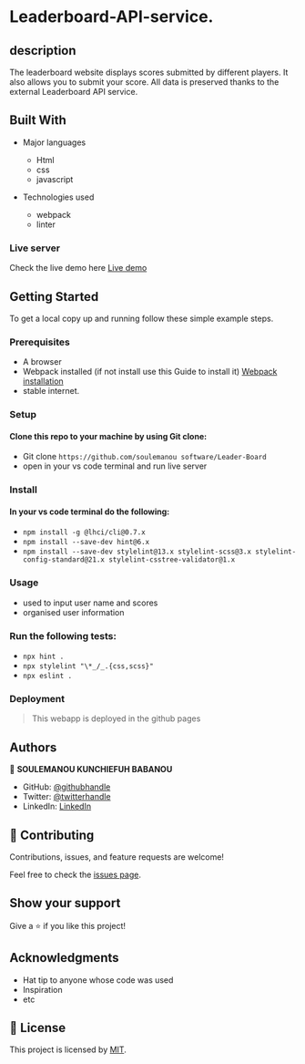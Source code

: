 # Leaderboard-API-service.
## description 
The leaderboard website displays scores submitted by different players. It also allows you to submit your score. All data is preserved thanks to the external Leaderboard API service.

## Built With

- Major languages
  - Html 
  - css
  - javascript

- Technologies used
  - webpack
  - linter
 
### Live server

Check the live demo here [Live demo](https://fastdevz.me/Leaderboard-API/)
## Getting Started

To get a local copy up and running follow these simple example steps.
### Prerequisites
- A browser 
- Webpack installed (if not install use this Guide to install it) [Webpack installation](https://webpack.js.org/guides/)
- stable internet.

### Setup
#### Clone this repo to your machine by using Git clone: 
- Git clone `https://github.com/soulemanou software/Leader-Board`
- open in your vs code terminal and run live server

### Install
#### In your vs code terminal do the following:

- `npm install -g @lhci/cli@0.7.x`
- `npm install --save-dev hint@6.x`
- `npm install --save-dev stylelint@13.x stylelint-scss@3.x stylelint-config-standard@21.x stylelint-csstree-validator@1.x`
### Usage
- used to input user name and scores
- organised user information

### Run the following tests:

- `npx hint .`
- `npx stylelint "\*_/_.{css,scss}"`
- `npx eslint .`

### Deployment
> This webapp is deployed in the github pages

## Authors

👤 **SOULEMANOU KUNCHIEFUH BABANOU**

- GitHub: [@githubhandle](https://github.com/soulemanou-software)
- Twitter: [@twitterhandle](https://twitter.com/Mr_Babanou_237)
- LinkedIn: [LinkedIn](https://www.linkedin.com/in/https://www.linkedin.com/in/soulemanou-kunchiefuh-babanou-454099196/)

## 🤝 Contributing

Contributions, issues, and feature requests are welcome!

Feel free to check the [issues page](https://github.com/soulemanou-software/LeaderBoard/issues).

## Show your support

Give a ⭐️ if you like this project!

## Acknowledgments

- Hat tip to anyone whose code was used
- Inspiration
- etc

## 📝 License

This project is licensed by [MIT](./LICENSE).

